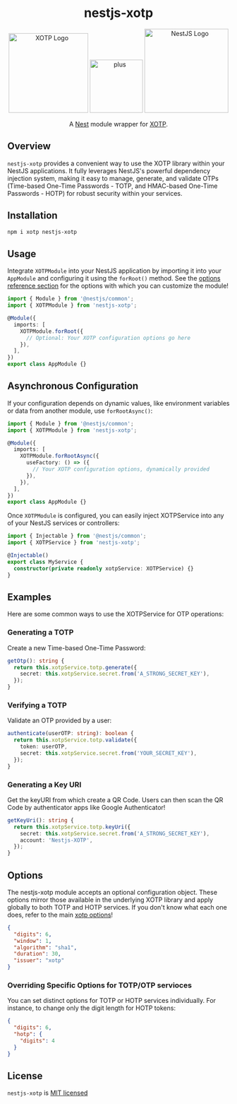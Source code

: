 <h1 align="center">nestjs-xotp</h1>

<p align="center">
  <a href="https://github.com/farshidbeheshti/xotp" ><img src="https://github.com/user-attachments/assets/8ef372d6-3cd7-4202-88b2-519f45f67160" width="180" alt="XOTP Logo" /></a>
  <img src="https://github.com/user-attachments/assets/eb24514f-2298-46c5-bc70-ec69481c8a2c" width="120" alt="plus"  />
  <a href="https://github.com/nestjs/nest"><img src="https://github.com/user-attachments/assets/b9848d88-74a6-4ded-9ba8-54769cf12330" width="190" alt="NestJS Logo" /></a>
</p>

<p align="center">
  A <a href="https://github.com/nestjs/nest" rel="nofollow" >Nest</a> module wrapper for <a href="https://github.com/farshidbeheshti/xotp">XOTP</a>.
</p>

## Overview

`nestjs-xotp` provides a convenient way to use the XOTP library within your NestJS applications. It fully leverages NestJS's powerful dependency injection system, making it easy to manage, generate, and validate OTPs (Time-based One-Time Passwords - TOTP, and HMAC-based One-Time Passwords - HOTP) for robust security within your services.

## Installation

```bash
npm i xotp nestjs-xotp
```

## Usage

Integrate `XOTPModule` into your NestJS application by importing it into your `AppModule` and configuring it using the `forRoot()` method.
See the [options reference section](#options) for the options with which you can customize the module!

```typescript
import { Module } from '@nestjs/common';
import { XOTPModule } from 'nestjs-xotp';

@Module({
  imports: [
    XOTPModule.forRoot({
      // Optional: Your XOTP configuration options go here
    }),
  ],
})
export class AppModule {}
```

## Asynchronous Configuration

If your configuration depends on dynamic values, like environment variables or data from another module, use `forRootAsync()`:

```typescript
import { Module } from '@nestjs/common';
import { XOTPModule } from 'nestjs-xotp';

@Module({
  imports: [
    XOTPModule.forRootAsync({
      useFactory: () => ({
        // Your XOTP configuration options, dynamically provided
      }),
    }),
  ],
})
export class AppModule {}
```

Once `XOTPModule` is configured, you can easily inject XOTPService into any of your NestJS services or controllers:

```typescript
import { Injectable } from '@nestjs/common';
import { XOTPService } from 'nestjs-xotp';

@Injectable()
export class MyService {
  constructor(private readonly xotpService: XOTPService) {}
}
```

## Examples

Here are some common ways to use the XOTPService for OTP operations:

### Generating a TOTP

Create a new Time-based One-Time Password:

```typescript
getOtp(): string {
  return this.xotpService.totp.generate({
    secret: this.xotpService.secret.from('A_STRONG_SECRET_KEY'),
  });
}
```

### Verifying a TOTP

Validate an OTP provided by a user:

```typescript
authenticate(userOTP: string): boolean {
  return this.xotpService.totp.validate({
    token: userOTP,
    secret: this.xotpService.secret.from('YOUR_SECRET_KEY'),
  });
}
```

### Generating a Key URI

Get the keyURI from which create a QR Code. Users can then scan the QR Code by authenticator apps like Google Authenticator!

```typescript
getKeyUri(): string {
  return this.xotpService.totp.keyUri({
    secret: this.xotpService.secret.from('A_STRONG_SECRET_KEY'),
    account: 'Nestjs-XOTP',
  });
}
```

## Options

The nestjs-xotp module accepts an optional configuration object. These options mirror those available in the underlying XOTP library and apply globally to both TOTP and HOTP services. If you don't know what each one does, refer to the main [xotp options](https://github.com/farshidbeheshti/xotp?tab=readme-ov-file#totp-options)!

```json
{
  "digits": 6,
  "window": 1,
  "algorithm": "sha1",
  "duration": 30,
  "issuer": "xotp"
}
```

### Overriding Specific Options for TOTP/OTP servioces

You can set distinct options for TOTP or HOTP services individually. For instance, to change only the digit length for HOTP tokens:

```json
{
  "digits": 6,
  "hotp": {
    "digits": 4
  }
}
```

## License

`nestjs-xotp` is [MIT licensed][project-license]

[project-license]: https://github.com/farshidbeheshti/nestjs-xotp/blob/master/LICENSE
